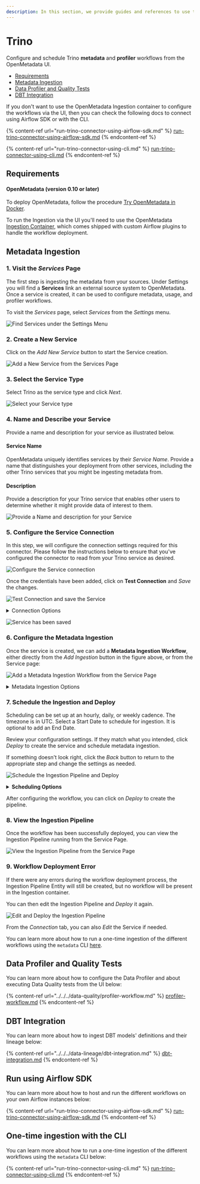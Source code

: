 ```yaml
---
description: In this section, we provide guides and references to use the Trino connector.
---
```


# Trino

Configure and schedule Trino **metadata** and **profiler** workflows from the OpenMetadata UI.

* [Requirements](./#requirements)
* [Metadata Ingestion](./#metadata-ingestion)
* [Data Profiler and Quality Tests](./#data-profiler-and-quality-tests)
* [DBT Integration](./#dbt-integration)

If you don't want to use the OpenMetadata Ingestion container to configure the workflows via the UI, then you can check the following docs to connect using Airflow SDK or with the CLI.

{% content-ref url="run-trino-connector-using-airflow-sdk.md" %}
[run-trino-connector-using-airflow-sdk.md](run-trino-connector-using-airflow-sdk.md)
{% endcontent-ref %}

{% content-ref url="run-trino-connector-using-cli.md" %}
[run-trino-connector-using-cli.md](run-trino-connector-using-cli.md)
{% endcontent-ref %}

## Requirements

#### **OpenMetadata (version 0.10 or later)**

To deploy OpenMetadata, follow the procedure [Try OpenMetadata in Docker](../../../overview/run-openmetadata/).

To run the Ingestion via the UI you'll need to use the OpenMetadata [Ingestion Container](https://hub.docker.com/r/openmetadata/ingestion), which comes shipped with custom Airflow plugins to handle the workflow deployment.

## Metadata Ingestion

### 1. Visit the _Services_ Page

The first step is ingesting the metadata from your sources. Under Settings you will find a **Services** link an external source system to OpenMetadata. Once a service is created, it can be used to configure metadata, usage, and profiler workflows.

To visit the _Services_ page, select _Services_ from the _Settings_ menu.&#x20;

![Find Services under the Settings Menu](<../../../.gitbook/assets/image (5) (1) (1).png>)

### 2. Create a New Service

Click on the _Add New Service_ button to start the Service creation.

![Add a New Service from the Services Page](<../../../.gitbook/assets/image (44) (2).png>)

### 3. Select the Service Type

Select Trino as the service type and click _Next_.

![Select your Service type](<../../../.gitbook/assets/image (20) (1).png>)

### 4. Name and Describe your Service

Provide a name and description for your service as illustrated below.

#### Service Name

OpenMetadata uniquely identifies services by their _Service Name_. Provide a name that distinguishes your deployment from other services, including the other Trino services that you might be ingesting metadata from.

#### Description

Provide a description for your Trino service that enables other users to determine whether it might provide data of interest to them.

![Provide a Name and description for your Service](<../../../.gitbook/assets/image (13) (2).png>)

### 5. Configure the Service Connection

In this step, we will configure the connection settings required for this connector. Please follow the instructions below to ensure that you've configured the connector to read from your Trino service as desired.

![Configure the Service connection](<../../../.gitbook/assets/image (14) (1).png>)

Once the credentials have been added, click on **Test Connection** and _Save_ the changes.

![Test Connection and save the Service](<../../../.gitbook/assets/image (20) (1) (1).png>)

<details>

<summary>Connection Options</summary>

#### Host and Port

Host and Port of the data source.

#### Username

Username to connect to Trino. This user should have privileges to read all the metadata in Trino.

#### Password (Optional)

Password to connect to Trino.

#### Catalog (Optional)

A Trino [catalog](https://trino.io/docs/current/overview/concepts.html#catalog) contains schemas and references a data source via a connector.

#### Database (Optional)

Database of the data source. This is an optional parameter if you would like to restrict the metadata reading to a single database. When left blank, OpenMetadata Ingestion attempts to scan all the databases in the selected catalog.

#### Proxies (Optional)

Proxies for the connection to Trino data source added as Key-Value pairs.

#### URL Params (Optional)

URL parameters for connection to the Trino data source added as Key-Value pairs.

#### Connection Options (Optional)

Enter the details for any additional connection options that can be sent to the source system during the connection. These details must be added as Key-Value pairs.

#### Connection Arguments (Optional)

Enter the details for any additional connection arguments such as security or protocol configs that can be sent to the source system during the connection. These details must be added as Key-Value pairs.

In case you are using Single-Sign-On (SSO) for authentication, add the `authenticator` details in the Connection Arguments as a Key-Value pair as follows.

`"authenticator" : "sso_login_url"`

In case you authenticate with SSO using an external browser popup, then add the `authenticator` details in the Connection Arguments as a Key-Value pair as follows.

`"authenticator" : "externalbrowser"`

</details>

![Service has been saved](<../../../.gitbook/assets/image (22) (2).png>)

### 6. Configure the Metadata Ingestion

Once the service is created, we can add a **Metadata Ingestion Workflow**, either directly from the _Add Ingestion_ button in the figure above, or from the Service page:

![Add a Metadata Ingestion Workflow from the Service Page](<../../../.gitbook/assets/image (39).png>)

<details>

<summary>Metadata Ingestion Options</summary>

#### Include (Table Filter Pattern)

Use to table filter patterns to control whether or not to include tables as part of metadata ingestion and data profiling.

Explicitly include tables by adding a list of comma-separated regular expressions to the _Include_ field. OpenMetadata will include all tables with names matching one or more of the supplied regular expressions. All other tables will be excluded. See the figure above for an example.

#### Exclude (Table Filter Pattern)

Explicitly exclude tables by adding a list of comma-separated regular expressions to the _Exclude_ field. OpenMetadata will exclude all tables with names matching one or more of the supplied regular expressions. All other tables will be included. See the figure above for an example.

#### Include (Schema Filter Pattern)

Use to schema filter patterns to control whether or not to include schemas as part of metadata ingestion and data profiling.

Explicitly include schemas by adding a list of comma-separated regular expressions to the _Include_ field. OpenMetadata will include all schemas with names matching one or more of the supplied regular expressions. All other schemas will be excluded.

#### Exclude (Schema Filter Pattern)

Explicitly exclude schemas by adding a list of comma-separated regular expressions to the _Exclude_ field. OpenMetadata will exclude all schemas with names matching one or more of the supplied regular expressions. All other schemas will be included.

**Include views (toggle)**

Set the _Include views_ toggle to the on position to control whether or not to include views as part of metadata ingestion and data profiling.

Explicitly include views by adding the following key-value pair in the `source.config` field of your configuration file.

**Enable data profiler (toggle)**

The data profiler ingests usage information for tables. This enables you to assess the frequency of use, reliability, and other details.

When enabled, the data profiler will run as part of metadata ingestion. Running the data profiler increases the amount of time it takes for metadata ingestion but provides the benefits mentioned above.

Set the _Enable data profiler_ toggle to the on position to enable the data profiler.

**Ingest sample data (toggle)**

Set the _Ingest sample data_ toggle to the on position to control whether or not to generate sample data to include in table views in the OpenMetadata user interface.

</details>

### 7. Schedule the Ingestion and Deploy

Scheduling can be set up at an hourly, daily, or weekly cadence. The timezone is in UTC. Select a Start Date to schedule for ingestion. It is optional to add an End Date.

Review your configuration settings. If they match what you intended, click _Deploy_ to create the service and schedule metadata ingestion.

If something doesn't look right, click the _Back_ button to return to the appropriate step and change the settings as needed.

![Schedule the Ingestion Pipeline and Deploy](<../../../.gitbook/assets/image (21) (1).png>)

<details>

<summary><strong>Scheduling Options</strong></summary>

**Every**

Use the _Every_ drop down menu to select the interval at which you want to ingest metadata. Your options are as follows:

* _Hour_: Ingest metadata once per hour
* _Day_: Ingest metadata once per day
* _Week_: Ingest metadata once per week

**Day**

The _Day_ selector is only active when ingesting metadata once per week. Use the _Day_ selector to set the day of the week on which to ingest metadata.

**Minute**

The _Minute_ dropdown is only active when ingesting metadata once per hour. Use the _Minute_ drop down menu to select the minute of the hour at which to begin ingesting metadata.

**Time**

The _Time_ drop down menus are active when ingesting metadata either once per day or once per week. Use the time drop downs to select the time of day at which to begin ingesting metadata.

**Start date (UTC)**

Use the _Start date_ selector to choose the date at which to begin ingesting metadata according to the defined schedule.

**End date (UTC)**

Use the _End date_ selector to choose the date at which to stop ingesting metadata according to the defined schedule. If no end date is set, metadata ingestion will continue according to the defined schedule indefinitely.

</details>

After configuring the workflow, you can click on _Deploy_ to create the pipeline.

### 8. View the Ingestion Pipeline

Once the workflow has been successfully deployed, you can view the Ingestion Pipeline running from the Service Page.

![View the Ingestion Pipeline from the Service Page](<../../../.gitbook/assets/image (43) (2).png>)

### 9. Workflow Deployment Error

If there were any errors during the workflow deployment process, the Ingestion Pipeline Entity will still be created, but no workflow will be present in the Ingestion container.

You can then edit the Ingestion Pipeline and _Deploy_ it again.

![Edit and Deploy the Ingestion Pipeline](<../../../.gitbook/assets/image (8) (2).png>)

From the _Connection_ tab, you can also _Edit_ the Service if needed.

You can learn more about how to run a one-time ingestion of the different workflows using the `metadata` CLI [here](run-trino-connector-using-cli.md).

## Data Profiler and Quality Tests

You can learn more about how to configure the Data Profiler and about executing Data Quality tests from the UI below:

{% content-ref url="../../../data-quality/profiler-workflow.md" %}
[profiler-workflow.md](../../../data-quality/profiler-workflow.md)
{% endcontent-ref %}

## DBT Integration

You can learn more about how to ingest DBT models' definitions and their lineage below:

{% content-ref url="../../../data-lineage/dbt-integration.md" %}
[dbt-integration.md](../../../data-lineage/dbt-integration.md)
{% endcontent-ref %}

## Run using Airflow SDK

You can learn more about how to host and run the different workflows on your own Airflow instances below:

{% content-ref url="run-trino-connector-using-airflow-sdk.md" %}
[run-trino-connector-using-airflow-sdk.md](run-trino-connector-using-airflow-sdk.md)
{% endcontent-ref %}

## One-time ingestion with the CLI

You can learn more about how to run a one-time ingestion of the different workflows using the `metadata` CLI below:

{% content-ref url="run-trino-connector-using-cli.md" %}
[run-trino-connector-using-cli.md](run-trino-connector-using-cli.md)
{% endcontent-ref %}
